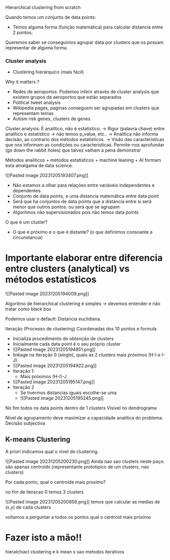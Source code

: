 Hierarchical clustering from scratch 

Quando temos um conjunto de data points:
- Temos alguma forma (função matemática) para calcular distancia entre 2 pontos;

Queremos saber se conseguimos agrupar data por clusters que os possam representar de alguma forma.

### Cluster analysis
- Clustering hierárquico (mais fácil)

Why it matters ? 
- Redes de aeroportos. Podemos inferir através de cluster analysis  que existem grupos de aeroportos que estão separados
- Political tweet analysis
- Wikipedia pages, paginas conseguem ser agrupadas em clusters que representam temas
- Autism risk genes, clusters de genes 

Cluster analysis: É analítico, não é estatístico.
-> Rigor (palavra chave) entre analítico e estatístico
	-> não temos p_value, etc.. 
		-> Analítica não informa decisão, ao contrario dos métodos estatísticos. 
		-> Visão das características que nos informam as condições ou características. Permite-nos aprofundar (go down the rabbit holes) que talvez valham a pena demonstrar 

Métodos analíticos + métodos estatísticos + machine leaning + AI formam esta amalgama de data science.

![[Pasted image 20231205193407.png]]

- Não estamos a olhar para relações entre variáveis independentes e dependentes.  
- Conjunto de data points, e uma distancia matemática  entre data point 
- Será que ha conjuntos de data points que a distancia entre si será menor que outros pontos. ou será que se agrupam
- Algoritmos não supervisionados pois não temos data points 

O que é um cluster? 
- O que é próximo e o que é distante? (o que definimos consoante a circunstancia)

# Importante elaborar entre diferencia entre clusters (analytical) vs métodos estatísticos 


![[Pasted image 20231205194009.png]]

Algoritmo de hierarchical clustering é simples
-> devemos entender e não tratar como black box 

Podemos usar o default: Distancia euclidiana.

Iteração (Processo de clustering)
Coordenadas dos 10 pontos e formula
- Inicializa procedimento de obtenção de clusters
- Inicialmente cada data point é o seu próprio cluster
- ![[Pasted image 20231205194851.png]]
- linkage na iteração 0 (single), quais as 2 clusters mais próximos (H-I e I-J)
- ![[Pasted image 20231205194922.png]]
- Iteração 1:
	- Mais próximos (H-I)-J
- ![[Pasted image 20231205195147.png]]
- Iteração 2
	- Se tivermos distancias iguais escolhe-se uma 
	- ![[Pasted image 20231205195245.png]]


No fim todos os data points dentro de 1 clusters 
Visível no dendrograma 

Nível de agrupamento deve maximizar a capacidade analítica do problema. Decisão subjectiva

## K-means Clustering

A priori indicamos qual o nível de clustering.

![[Pasted image 20231205200230.png]]
Ainda nao sao clusters neste paço. são apenas centroids (representante prototipico de um clusters, nao clusters)

Por cada ponto, qual o centroide mais proximo? 

no fim de iteracao 0 temos 3 clusters

![[Pasted image 20231205200858.png]]
temos que calcular as medias de (x,y) de cada clusters 

voltamos a perguntar a todos os pontos qual o centroid mais próximo 


# Fazer isto a mão!!



hieralchiacl clustering e k mean s sao metodos iterativos




